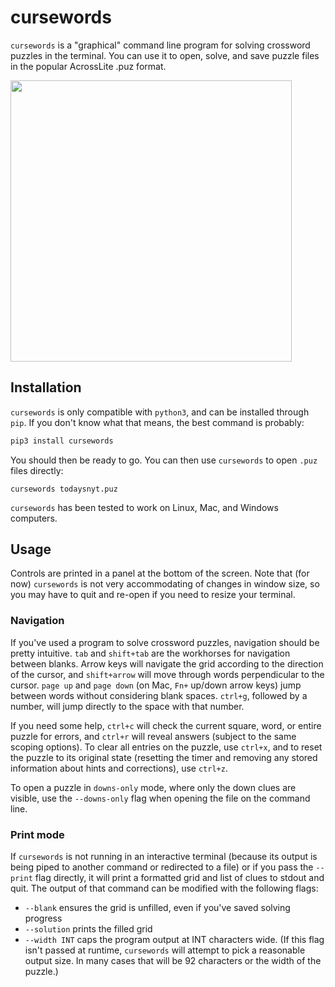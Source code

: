 # cursewords

`cursewords` is a "graphical" command line program for solving crossword puzzles in the terminal. You can use it to open, solve, and save puzzle files in the popular AcrossLite .puz format.

<img src="https://raw.githubusercontent.com/thisisparker/cursewords/master/demo.gif" width=450px>

## Installation

`cursewords` is only compatible with `python3`, and can be installed through `pip`. If you don't know what that means, the best command is probably:

```bash
pip3 install cursewords
```

You should then be ready to go. You can then use  `cursewords` to open `.puz` files directly:

```
cursewords todaysnyt.puz
```

`cursewords` has been tested to work on Linux, Mac, and Windows computers.

## Usage

Controls are printed in a panel at the bottom of the screen. Note that (for now) `cursewords` is not very accommodating of changes in window size, so you may have to quit and re-open if you need to resize your terminal.

### Navigation

If you've used a program to solve crossword puzzles, navigation should be pretty intuitive. `tab` and `shift+tab` are the workhorses for navigation between blanks. Arrow keys will navigate the grid according to the direction of the cursor, and `shift+arrow` will move through words perpendicular to the cursor. `page up` and `page down` (on Mac, `Fn+` up/down arrow keys) jump between words without considering blank spaces. `ctrl+g`, followed by a number, will jump directly to the space with that number.

If you need some help, `ctrl+c` will check the current square, word, or entire puzzle for errors, and `ctrl+r` will reveal answers (subject to the same scoping options). To clear all entries on the puzzle, use `ctrl+x`, and to reset the puzzle to its original state (resetting the timer and removing any stored information about hints and corrections), use `ctrl+z`.

To open a puzzle in `downs-only` mode, where only the down clues are visible, use the `--downs-only` flag when opening the file on the command line.

### Print mode

If `cursewords` is not running in an interactive terminal (because its output is being piped to another command or redirected to a file) or if you pass the `--print` flag directly, it will print a formatted grid and list of clues to stdout and quit. The output of that command can be modified with the following flags:

* `--blank` ensures the grid is unfilled, even if you've saved solving progress
* `--solution` prints the filled grid
* `--width INT` caps the program output at INT characters wide. (If this flag isn't passed at runtime, `cursewords` will attempt to pick a reasonable output size. In many cases that will be 92 characters or the width of the puzzle.)

